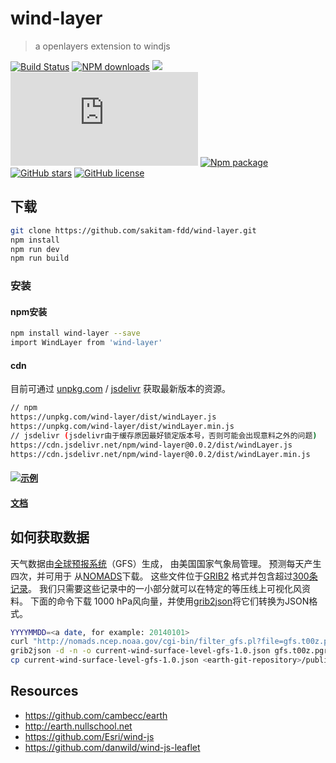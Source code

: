 # wind-layer

> a openlayers extension to windjs

[![Build Status](https://travis-ci.org/sakitam-fdd/wind-layer.svg?branch=master)](https://www.travis-ci.org/sakitam-fdd/wind-layer)
[![NPM downloads](https://img.shields.io/npm/dm/wind-layer.svg)](https://npmjs.org/package/wind-layer)
[![](https://data.jsdelivr.com/v1/package/npm/wind-layer/badge)](https://www.jsdelivr.com/package/npm/wind-layer)
![JS gzip size](http://img.badgesize.io/https://unpkg.com/wind-layer/dist/windLayer.js?compression=gzip&label=gzip%20size:%20JS)
[![Npm package](https://img.shields.io/npm/v/wind-layer.svg)](https://www.npmjs.org/package/wind-layer)
[![GitHub stars](https://img.shields.io/github/stars/sakitam-fdd/wind-layer.svg)](https://github.com/sakitam-fdd/wind-layer/stargazers)
[![GitHub license](https://img.shields.io/badge/license-MIT-blue.svg)](https://raw.githubusercontent.com/sakitam-fdd/wind-layer/master/LICENSE)

## 下载


```bash
git clone https://github.com/sakitam-fdd/wind-layer.git
npm install
npm run dev
npm run build
```

### 安装

#### npm安装

```bash
npm install wind-layer --save
import WindLayer from 'wind-layer'
```

#### cdn

目前可通过 [unpkg.com](https://unpkg.com/wind-layer/dist/windLayer.js) / [jsdelivr](https://cdn.jsdelivr.net/npm/wind-layer@0.0.1/dist/windLayer.js) 获取最新版本的资源。

```bash
// npm
https://unpkg.com/wind-layer/dist/windLayer.js
https://unpkg.com/wind-layer/dist/windLayer.min.js
// jsdelivr (jsdelivr由于缓存原因最好锁定版本号，否则可能会出现意料之外的问题)
https://cdn.jsdelivr.net/npm/wind-layer@0.0.2/dist/windLayer.js
https://cdn.jsdelivr.net/npm/wind-layer@0.0.2/dist/windLayer.min.js
```

#### [![示例](https://sakitam-fdd.github.io/wind-layer/windy.jpg)](https://jsfiddle.net/sakitamfdd/hgvdu76j/?utm_source=website&utm_medium=embed&utm_campaign=hgvdu76j)

#### [文档](//sakitam-fdd.github.io/wind-layer/)

## 如何获取数据

天气数据由[全球预报系统](http://en.wikipedia.org/wiki/Global_Forecast_System)（GFS）生成，
由美国国家气象局管理。 预测每天产生四次，并可用于
从[NOMADS](http://nomads.ncep.noaa.gov/)下载。 这些文件位于[GRIB2](http://en.wikipedia.org/wiki/GRIB)
格式并包含超过[300条记录](http://www.nco.ncep.noaa.gov/pmb/products/gfs/gfs.t00z.pgrbf00.grib2.shtml)。
我们只需要这些记录中的一小部分就可以在特定的等压线上可视化风资料。 下面的命令下载
1000 hPa风向量，并使用[grib2json](https://github.com/cambecc/grib2json)将它们转换为JSON格式。

```bash
YYYYMMDD=<a date, for example: 20140101>
curl "http://nomads.ncep.noaa.gov/cgi-bin/filter_gfs.pl?file=gfs.t00z.pgrb2.1p00.f000&lev_10_m_above_ground=on&var_UGRD=on&var_VGRD=on&dir=%2Fgfs.${YYYYMMDD}00" -o gfs.t00z.pgrb2.1p00.f000
grib2json -d -n -o current-wind-surface-level-gfs-1.0.json gfs.t00z.pgrb2.1p00.f000
cp current-wind-surface-level-gfs-1.0.json <earth-git-repository>/public/data/weather/current
```

## Resources

* https://github.com/cambecc/earth
* http://earth.nullschool.net
* https://github.com/Esri/wind-js
* https://github.com/danwild/wind-js-leaflet
